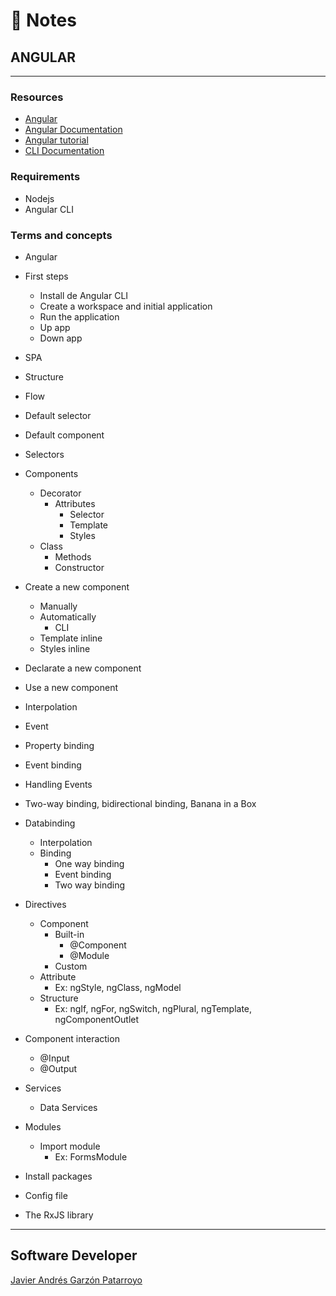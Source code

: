 # :memo: Notes
## ANGULAR
- - -
### Resources
* [Angular](https://angular.io/)
* [Angular Documentation](https://angular.io/docs)
* [Angular tutorial](https://angular.io/tutorial)
* [CLI Documentation](https://angular.io/cli)
### Requirements
* Nodejs
* Angular CLI
### Terms and concepts
* Angular
* First steps
  - Install de Angular CLI
  - Create a workspace and initial application
  - Run the application
  - Up app
  - Down app
* SPA
* Structure
* Flow
* Default selector
* Default component
* Selectors
* Components
  * Decorator
    * Attributes
      - Selector
      - Template
      - Styles
  * Class
    - Methods
    - Constructor
* Create a new component
  - Manually
  * Automatically
    - CLI
  - Template inline
  - Styles inline
* Declarate a new component
* Use a new component
* Interpolation
* Event
* Property binding
* Event binding
* Handling Events
* Two-way binding, bidirectional binding, Banana in a Box
* Databinding
  - Interpolation
  * Binding
    - One way binding
    - Event binding
    - Two way binding
* Directives
  * Component
    * Built-in
      - @Component
      - @Module
    - Custom
  * Attribute
    - Ex: ngStyle, ngClass, ngModel
  * Structure
    - Ex: ngIf, ngFor, ngSwitch, ngPlural, ngTemplate, ngComponentOutlet
* Component interaction
  - @Input
  - @Output
* Services
  - Data Services
* Modules
  * Import module
    - Ex: FormsModule

* Install packages
* Config file
* The RxJS library
- - -
## Software Developer
[Javier Andrés Garzón Patarroyo](https://javierandresgp.com)
